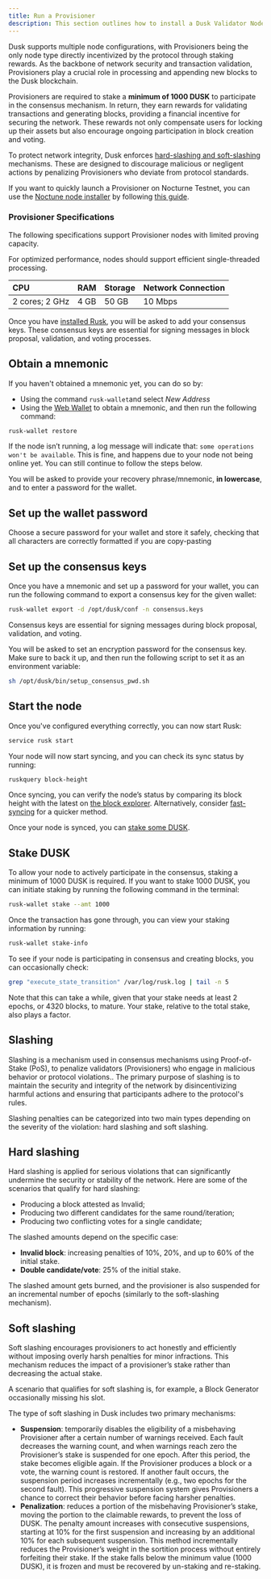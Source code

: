 ```yaml
---
title: Run a Provisioner
description: This section outlines how to install a Dusk Validator Node and start staking. Validator Nodes in Dusk are called Provisioners.
---
```


Dusk supports multiple node configurations, with Provisioners being the only node type directly incentivized by the protocol through staking rewards. As the backbone of network security and transaction validation, Provisioners play a crucial role in processing and appending new blocks to the Dusk blockchain.

Provisioners are required to stake a **minimum of 1000 DUSK** to participate in the consensus mechanism. In return, they earn rewards for validating transactions and generating blocks, providing a financial incentive for securing the network. These rewards not only compensate users for locking up their assets but also encourage ongoing participation in block creation and voting.

To protect network integrity, Dusk enforces [hard-slashing and soft-slashing](/operator/02-provisioner#slashing) mechanisms. These are designed to discourage malicious or negligent actions by penalizing Provisioners who deviate from protocol standards.

If you want to quickly launch a Provisioner on Nocturne Testnet, you can use the <a href="https://github.com/dusk-network/node-installer" target="_blank">Noctune node installer</a> by following [this guide](/operator/guides/01-nocturne-node).

### Provisioner Specifications

The following specifications support Provisioner nodes with limited proving capacity.

For optimized performance, nodes should support efficient single-threaded processing.

| CPU | RAM | Storage | Network Connection |
| :--- | :--- | :--- | :--- |
| 2 cores; 2 GHz | 4 GB | 50 GB | 10 Mbps |


Once you have [installed Rusk](/operator/01-installation), you will be asked to add your consensus keys. These consensus keys are essential for signing messages in block proposal, validation, and voting processes.

## Obtain a mnemonic
If you haven't obtained a mnemonic yet, you can do so by:
- Using the command `rusk-wallet`and select *New Address*
- Using the [Web Wallet](https://wallet.dusk.network/setup/) to obtain a mnemonic, and then run the following command:
```sh
rusk-wallet restore
```

If the node isn’t running, a log message will indicate that: `some operations won't be available`. This is fine, and happens due to your node not being online yet. You can still continue to follow the steps below.

You will be asked to provide your recovery phrase/mnemonic, **in lowercase**, and to enter a password for the wallet. 

## Set up the wallet password

Choose a secure password for your wallet and store it safely, checking that all characters are correctly formatted if you are copy-pasting

## Set up the consensus keys
Once you have a mnemonic and set up a password for your wallet, you can run the following command to export a consensus key for the given wallet:
```sh
rusk-wallet export -d /opt/dusk/conf -n consensus.keys
```

Consensus keys are essential for signing messages during block proposal, validation, and voting.

You will be asked to set an encryption password for the consensus key. Make sure to back it up, and then run the following script to set it as an environment variable:
```sh
sh /opt/dusk/bin/setup_consensus_pwd.sh
```
## Start the node
Once you've configured everything correctly, you can now start Rusk:
```sh
service rusk start
```

Your node will now start syncing, and you can check its sync status by running:
```sh
ruskquery block-height
```
Once syncing, you can verify the node’s status by comparing its block height with the latest on [the block explorer](https://explorer.dusk.network/). Alternatively, consider [fast-syncing](/operator/guides/02-fast-sync) for a quicker method.

Once your node is synced, you can [stake some DUSK](/operator/02-provisioner#stake-dusk).

## Stake DUSK

To allow your node to actively participate in the consensus, staking a minimum of 1000 DUSK is required. If you want to stake 1000 DUSK, you can initiate staking by running the following command in the terminal:

```sh
rusk-wallet stake --amt 1000 
```

Once the transaction has gone through, you can view your staking information by running:
```sh
rusk-wallet stake-info
```

To see if your node is participating in consensus and creating blocks, you can occasionally check:
```sh
grep "execute_state_transition" /var/log/rusk.log | tail -n 5
```

Note that this can take a while, given that your stake needs at least 2 epochs, or 4320 blocks, to mature. Your stake, relative to the total stake, also plays a factor.


## Slashing

Slashing is a mechanism used in consensus mechanisms using Proof-of-Stake (PoS), to penalize validators (Provisioners) who engage in malicious behavior or protocol violations.. The primary purpose of slashing is to maintain the security and integrity of the network by disincentivizing harmful actions and ensuring that participants adhere to the protocol's rules.

Slashing penalties can be categorized into two main types depending on the severity of the violation: hard slashing and soft slashing.

## Hard slashing

Hard slashing is applied for serious violations that can significantly undermine the security or stability of the network. Here are some of the scenarios that qualify for hard slashing:
- Producing a block attested as Invalid;
- Producing two different candidates for the same round/iteration;
- Producing two conflicting votes for a single candidate;

The slashed amounts depend on the specific case:
- **Invalid block**: increasing penalties of 10%, 20%, and up to 60% of the initial stake.
- **Double candidate/vote**: 25% of the initial stake.

The slashed amount gets burned, and the provisioner is also suspended for an incremental number of epochs (similarly to the soft-slashing mechanism).

## Soft slashing

Soft slashing encourages provisioners to act honestly and efficiently without imposing overly harsh penalties for minor infractions. This mechanism reduces the impact of a provisioner’s stake rather than decreasing the actual stake.

A scenario that qualifies for soft slashing is, for example, a Block Generator occasionally missing his slot.

The type of soft slashing in Dusk includes two primary mechanisms:
- **Suspension**: temporarily disables the eligibility of a misbehaving Provisioner after a certain number of warnings received. Each fault decreases the warning count, and when warnings reach zero the Provisioner’s stake is suspended for one epoch. After this period, the stake becomes eligible again. If the Provisioner produces a block or a vote, the warning count is restored. If another fault occurs, the suspension period increases incrementally (e.g., two epochs for the second fault). This progressive suspension system gives Provisioners a chance to correct their behavior before facing harsher penalties.
- **Penalization**: reduces a portion of the misbehaving Provisioner’s stake, moving the portion to the claimable rewards, to prevent the loss of DUSK. The penalty amount increases with consecutive suspensions, starting at 10% for the first suspension and increasing by an additional 10% for each subsequent suspension. This method incrementally reduces the Provisioner’s weight in the sortition process without entirely forfeiting their stake. If the stake falls below the minimum value (1000 DUSK), it is frozen and must be recovered by un-staking and re-staking.
